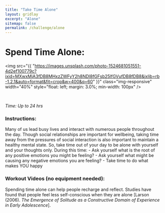 ```yaml
---
title: "Take Time Alone"
layout: gridlay
excerpt: "Alone"
sitemap: false
permalink: /challenge/alone
---
```



# Spend Time Alone: 

<img src="{{ "https://images.unsplash.com/photo-1524681051551-4d2ef100779c?ixid=MXwxMjA3fDB8MHxzZWFyY2h8NDl8fGFsb25lfGVufDB8fDB8&ixlib=rb-1.2.1&auto=format&fit=crop&w=400&q=60" }}" class="img-responsive" width="40%" style="float: left; margin: 3.0%; min-width: 100px" />

&nbsp;


*Time: Up to 24 hrs*
&nbsp;
&nbsp;
&nbsp;
&nbsp;
&nbsp;

### Instructions:
Many of us lead busy lives and interact with numerous people throughout the day. Though social relationships are important for wellbeing, taking time away from the pressures of social interaction is also important to maintain a healthy mental state. So, take time out of your day to be alone with yourself and your thoughts only. During this time:
    - Ask yourself what is the root of any positive emotions you might be feeling?
    - Ask yourself what might be causing any negative emotions you are feeling?
    - Take time to do what makes YOU happy

### Workout Videos (no equipment needed):
Spending time alone can help people recharge and reflect. Studies have found that people feel less self-conscious when they are alone [Larson (2006). *The Emergence of Solitude as a Constructive Domain of Experience in Early Adolescence*].


&nbsp;
&nbsp;

